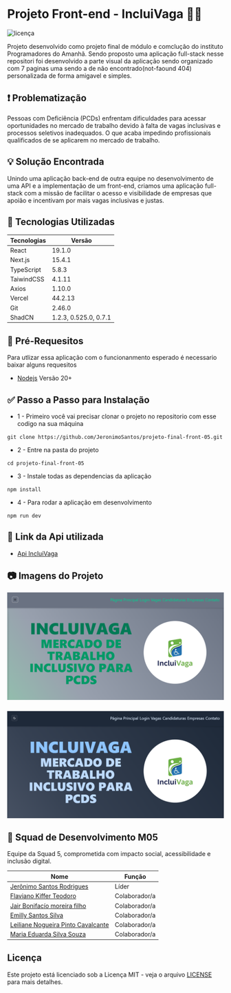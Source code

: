 # Projeto Front-end - IncluiVaga 👨‍🦽
<img src="https://img.shields.io/badge/license-MIT-green" alt="licença" />

Projeto desenvolvido como projeto final de módulo e comclução do instituto Programadores do Amanhã. Sendo proposto uma aplicação full-stack nesse repositori foi desenvolvido a parte visual da aplicação sendo organizado com 7 paginas uma sendo a de não encontrado(not-faound 404) personalizada de forma amigavel e simples. 

## ❗ Problematização
Pessoas com Deficiência (PCDs) enfrentam dificuldades para acessar oportunidades no mercado de trabalho devido à falta de vagas inclusivas e processos seletivos inadequados. O que acaba impedindo profissionais qualificados de se aplicarem no mercado de trabalho.

## 💡 Solução Encontrada
Unindo uma aplicação back-end de outra equipe no desenvolvimento de uma API e a implementação de um front-end, criamos uma aplicação full-stack com a missão de facilitar o acesso e visibilidade de empresas que apoião e incentivam por mais vagas inclusivas e justas.

## 🧰 Tecnologias Utilizadas
| Tecnologias | Versão                |
|-------------|-----------------------|
| React       | 19.1.0                |
| Next.js     | 15.4.1                |
| TypeScript  | 5.8.3                 |
| TaiwindCSS  | 4.1.11                |
| Axios       | 1.10.0                |
| Vercel      | 44.2.13               |
| Git         | 2.46.0                |
| ShadCN      | 1.2.3, 0.525.0, 0.7.1 |


## 📝 Pré-Requesitos
Para utlizar essa aplicação com o funcionanmento esperado é necessario baixar alguns requesitos
- [Nodejs](https://nodejs.org/pt/download) Versão 20+

## ✅ Passo a Passo para Instalação
- 1 - Primeiro você vai precisar clonar o projeto no repositorio com esse codigo na sua máquina
```
git clone https://github.com/JeronimoSantos/projeto-final-front-05.git
```

- 2 - Entre na pasta do projeto
```
cd projeto-final-front-05
```

- 3 - Instale todas as dependencias da aplicação
```
npm install
```

- 4 - Para rodar a aplicação em desenvolvimento
```
npm run dev
```

## 🔗 Link da Api utilizada
- [Api IncluiVaga](https://github.com/JeronimoSantos/projeto-final-api-05)

## 📷 Imagens do Projeto
![Imagem do projeto na pagina principal modo claro](./src/assets/IncluiVaga-light.png)

###

![Imagem do projeto na pagina principal modo escuro](./src/assets/IncluiVaga-dark.png)


## 👥 Squad de Desenvolvimento M05

Equipe da Squad 5, comprometida com impacto social, acessibilidade e inclusão digital.

| Nome             | Função              |
|------------------|---------------------|
| [Jerônimo Santos Rodrigues](https://github.com/JeronimoSantos) | Líder     |
| [Flaviano Kiffer Teodoro](https://github.com/FK1FF3R)    | Colaborador/a |
| [Jair Bonifacío moreira filho](https://github.com/Jairfilhobonifacio) | Colaborador/a |
| [Emilly Santos Silva](https://github.com/emil1y)        | Colaborador/a |
| [Leiliane Nogueira Pinto Cavalcante](https://github.com/leilianecavalcante) | Colaborador/a |
| [Maria Eduarda Silva Souza](https://github.com/Mariaeduardamatias)  | Colaborador/a |

## Licença

Este projeto está licenciado sob a Licença MIT - veja o arquivo [LICENSE](LICENSE) para mais detalhes.